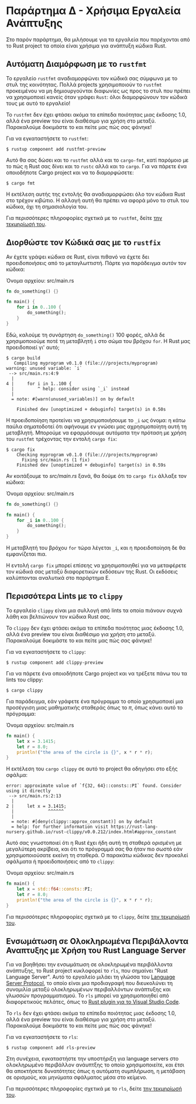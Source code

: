 # Παράρτημα Δ - Χρήσιμα Εργαλεία Ανάπτυξης

Στο παρόν παράρτημα, θα μιλήσουμε για τα εργαλεία που παρέχονται από το Rust
project τα οποία είναι χρήσιμα για ανάπτυξη κώδικα Rust.

## Αυτόματη Διαμόρφωση με το `rustfmt`

Το εργαλείο `rustfmt` αναδιαμορφώνει τον κώδικά σας σύμφωνα με το στυλ της
κοινότητας. Πολλά projects χρησιμοποιούν το `rustfmt` προκειμένου να μη
δημιουργούνται διαφωνίες ως προς το στυλ που πρέπει να χρησιμοποιεί κανείς
όταν γράφει `Rust`: όλοι διαμορφώνουν τον κώδικά τους με αυτό το εργαλείο!

Το `rustfmt` δεν έχει φτάσει ακόμα τα επίπεδα ποιότητας μιας έκδοσης 1.0,
αλλά ένα preview του είναι διαθέσιμο για χρήση στο μεταξύ. Παρακαλούμε
δοκιμάστε το και πείτε μας πώς σας φάνηκε!

Για να εγκαταστήσετε το `rustfmt`:

```text
$ rustup component add rustfmt-preview
```

Αυτό θα σας δώσει και το `rustfmt` αλλά και το `cargo-fmt`, κατί παρόμοιο
με το πώς η Rust σας δίνει και το `rustc` αλλά και το `cargo`. Για να πάρετε ένα
οποιοδήποτε Cargo project και να το διαμορφώσετε:

```text
$ cargo fmt
```

Η εκτέλεση αυτής της εντολής θα αναδιαμορφώσει όλο τον κώδικα Rust στο τρέχον
κιβώτιο. Η αλλαγή αυτή θα πρέπει να αφορά μόνο το στυλ του κώδικα, όχι τη
σημασιολογία του.

Για περισσότερες πληροφορίες σχετικά με το `rustfmt`, δείτε
[την τεκμηρίωσή του][rustfmt].

[rustfmt]: https://github.com/rust-lang-nursery/rustfmt

## Διορθώστε τον Κώδικά σας με το `rustfix`

Αν έχετε γράψει κώδικα σε Rust, είναι πιθανό να έχετε δει προειδοποιήσεις από
το μεταγλωττιστή. Πάρτε για παράδειγμα αυτόν τον κώδικα:

<span class="filename">Όνομα αρχείου: src/main.rs</span>

```rust
fn do_something() {}

fn main() {
    for i in 0..100 {
        do_something();
    }
}
```

Εδώ, καλούμε τη συνάρτηση `do_something()` 100 φορές, αλλά δε χρησιμοποιούμε ποτέ
τη μεταβλητή `i` στο σώμα του βρόχου `for`. Η Rust μας προειδοποιεί γι' αυτό;

```text
$ cargo build
   Compiling myprogram v0.1.0 (file:///projects/myprogram)
warning: unused variable: `i`
 --> src/main.rs:4:9
  |
4 |     for i in 1..100 {
  |         ^ help: consider using `_i` instead
  |
  = note: #[warn(unused_variables)] on by default

    Finished dev [unoptimized + debuginfo] target(s) in 0.50s
```

Η προειδοποίηση προτείνει να χρησιμοποιήσουμε το `_i` ως όνομα: η κάτω παύλα
σηματοδοτεί ότι αφήνουμε εν γνώσει μας αχρησιμοποίητη αυτή τη μεταβλητή. Μπορούμε
να εφαρμόσουμε αυτόματα την πρόταση με χρήση του `rustfmt` τρέχοντας την εντολή
`cargo fix`:

```text
$ cargo fix
    Checking myprogram v0.1.0 (file:///projects/myprogram)
      Fixing src/main.rs (1 fix)
    Finished dev [unoptimized + debuginfo] target(s) in 0.59s
```

Αν κοιτάξουμε το *src/main.rs* ξανά, θα δούμε ότι το `cargo fix` άλλαξε τον κώδικα:

<span class="filename">Όνομα αρχείου: src/main.rs</span>

```rust
fn do_something() {}

fn main() {
    for _i in 0..100 {
        do_something();
    }
}
```

Η μεταβλητή του βρόχου `for` τώρα λέγεται `_i`, και η προειδοποίηση δε θα εμφανίζεται
πια.

Η εντολή `cargo fix` μπορεί επίσεης να χρησιμοποιηθεί για να μεταφέρετε τον κώδικά σας
μεταξύ διαφορετικών εκδόσεων της Rust. Οι εκδόσεις καλύπτονται αναλυτικά στο παράρτημα Ε.

## Περισσότερα Lints με το `clippy`

Το εργαλείο `clippy` είναι μια συλλογή από lints τα οποία πιάνουν συχνά λάθη και βελτιώνουν
τον κώδικα Rust σας.

Το `clippy` δεν έχει φτάσει ακόμα τα επίπεδα ποιότητας μιας έκδοσης 1.0,
αλλά ένα preview του είναι διαθέσιμο για χρήση στο μεταξύ. Παρακαλούμε
δοκιμάστε το και πείτε μας πώς σας φάνηκε!

Για να εγκαταστήσετε το `clippy`:

```text
$ rustup component add clippy-preview
```

Για να πάρετε ένα οποιοδήποτε Cargo project και να τρέξετε πάνω του τα lints του clippy:

```text
$ cargo clippy
```

Για παράδειγμα, εάν γράφετε ένα πρόγραμμα το οποίο χρησιμοποιεί μια προσέγγιση μιας
μαθηματικής σταθεράς όπως το *π*, όπως κάνει αυτό το πρόγραμμα:

<span class="filename">Όνομα αρχείου: src/main.rs</span>

```rust
fn main() {
    let x = 3.1415;
    let r = 8.0;
    println!("the area of the circle is {}", x * r * r);
}
```

Η εκτέλεση του `cargo clippy` σε αυτό το project θα οδηγήσει στο εξής σφάλμα:

```text
error: approximate value of `f{32, 64}::consts::PI` found. Consider using it directly
 --> src/main.rs:2:13
  |
2 |     let x = 3.1415;
  |             ^^^^^^
  |
  = note: #[deny(clippy::approx_constant)] on by default
  = help: for further information visit https://rust-lang-nursery.github.io/rust-clippy/v0.0.212/index.html#approx_constant
```

Αυτό σας γνωστοποιεί ότι η Rust έχει ήδη αυτή τη σταθερά ορισμένη με μεγαλύτερη ακρίβεια,
και ότι το πρόγραμμά σας θα ήταν πιο σωστό εάν χρησιμοποιούσατε εκείνη τη σταθερά. Ο
παρακάτω κώδικας δεν προκαλεί σφάλματα ή προειδοποιήσεις από το `clippy`:

<span class="filename">Όνομα αρχείου: src/main.rs</span>

```rust
fn main() {
    let x = std::f64::consts::PI;
    let r = 8.0;
    println!("the area of the circle is {}", x * r * r);
}
```

Για περισσότερες πληροφορίες σχετικά με το `clippy`, δείτε [την τεκμηρίωσή του][clippy].

[clippy]: https://github.com/rust-lang-nursery/rust-clippy

## Ενσωμάτωση σε Ολοκληρωμένα Περιβάλλοντα Αναπτυξης με Χρήση του Rust Language Server

Για να βοηθήσει την ενσωμάτωση σε ολοκληρωμένα περιβάλλοντα ανάπτυξης, το Rust
project κυκλοφορεί το `rls`, που σημαίνει "Rust Language Server". Αυτό το
εργαλείο μιλάει τη γλώσσα του [Language Server Protocol][lsp], το οποίο είναι
μια προδιαγραφή που διευκολύνει τη συνομιλία μεταξύ ολοκληρωμένων περιβαλλόντων ανάπτυξης και γλωσσών προγραμματισμού. Το `rls` μπορεί να χρησιμοποιηθεί από
διαφορετικούς πελάτες, όπως το [Rust plugin για το Visual Studio Code][vscode].

[lsp]: http://langserver.org/
[vscode]: https://marketplace.visualstudio.com/items?itemName=rust-lang.rust

Το `rls` δεν έχει φτάσει ακόμα τα επίπεδα ποιότητας μιας έκδοσης 1.0,
αλλά ένα preview του είναι διαθέσιμο για χρήση στο μεταξύ. Παρακαλούμε
δοκιμάστε το και πείτε μας πώς σας φάνηκε!

Για να εγκαταστήσετε το `rls`:

```text
$ rustup component add rls-preview
```

Στη συνέχεια, εγκαταστήστε την υποστήριξη για language servers στο
ολοκληρωμένο περιβάλλον ανάυπτξης το οποίο χρησιμοποιείτε, και έτσι θα
αποκτήσετε δυνατότητες όπως η αυτόματη συμπλήρωση, η μετάβαση σε ορισμούς, και
μηνύματα σφάλματος μέσα στο κείμενο.

Για περισσότερες πληροφορίες σχετικά με το `rls`, δείτε [την τεκμηρίωσή του][rls].

[rls]: https://github.com/rust-lang-nursery/rls
